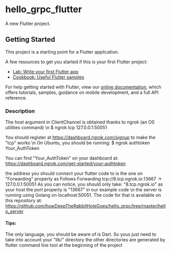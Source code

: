 # hello_grpc_flutter

A new Flutter project.

## Getting Started

This project is a starting point for a Flutter application.

A few resources to get you started if this is your first Flutter project:

- [Lab: Write your first Flutter app](https://flutter.dev/docs/get-started/codelab)
- [Cookbook: Useful Flutter samples](https://flutter.dev/docs/cookbook)

For help getting started with Flutter, view our
[online documentation](https://flutter.dev/docs), which offers tutorials,
samples, guidance on mobile development, and a full API reference.

### Description
The host argument in ClientChannel is obtained thanks to ngrok (an OS utilities command) \n
 $ ngrok tcp 127.0.0.1:50051 

You should register at https://dashboard.ngrok.com/signup to make the "tcp" works \n
 On Ubuntu, you should be running: $ ngrok authtoken Your_AuthToken 

You can find "Your_AuthToken" on your dashboard at: https://dashboard.ngrok.com/get-started/your-authtoken 

the address you should connect your flutter code to is the one on "Forwarding" property as Follows 
Forwarding                    tcp://8.tcp.ngrok.io:13667 -> 127.0.0.1:50051 
As you can notice, you should only take: "8.tcp.ngrok.io" as your host 
the port property is "13667" in our example code \n
the server is running using Golang on localhost:50051. The code for that is available on 
this repository at: https://github.com/howDeepTheRabbitHoleGoes/hello_grpc/tree/master/hello_server


#### Tips:
The only language, you should be aware of is Dart. So yous just need to take into account your "lib/" directory the other directories are generated by flutter command line tool at the beginning of the project